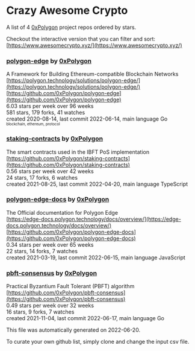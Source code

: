# Crazy Awesome Crypto
A list of 4 [0xPolygon](https://github.com/0xPolygon) project repos ordered by stars.  

Checkout the interactive version that you can filter and sort: 
[https://www.awesomecrypto.xyz/](https://www.awesomecrypto.xyz/)  


### [polygon-edge](https://github.com/0xPolygon/polygon-edge) by [0xPolygon](https://github.com/0xPolygon)  
A Framework for Building Ethereum-compatible Blockchain Networks  
[https://polygon.technology/solutions/polygon-edge/](https://polygon.technology/solutions/polygon-edge/)  
[https://github.com/0xPolygon/polygon-edge](https://github.com/0xPolygon/polygon-edge)  
6.03 stars per week over 96 weeks  
581 stars, 179 forks, 41 watches  
created 2020-08-14, last commit 2022-06-14, main language Go  
<sub><sup>blockchain, ethereum, protocol</sup></sub>


### [staking-contracts](https://github.com/0xPolygon/staking-contracts) by [0xPolygon](https://github.com/0xPolygon)  
The smart contracts used in the IBFT PoS implementation  
[https://github.com/0xPolygon/staking-contracts](https://github.com/0xPolygon/staking-contracts)  
0.56 stars per week over 42 weeks  
24 stars, 17 forks, 6 watches  
created 2021-08-25, last commit 2022-04-20, main language TypeScript  


### [polygon-edge-docs](https://github.com/0xPolygon/polygon-edge-docs) by [0xPolygon](https://github.com/0xPolygon)  
The Official documentation for Polygon Edge  
[https://edge-docs.polygon.technology/docs/overview/](https://edge-docs.polygon.technology/docs/overview/)  
[https://github.com/0xPolygon/polygon-edge-docs](https://github.com/0xPolygon/polygon-edge-docs)  
0.34 stars per week over 65 weeks  
22 stars, 14 forks, 7 watches  
created 2021-03-19, last commit 2022-06-15, main language JavaScript  


### [pbft-consensus](https://github.com/0xPolygon/pbft-consensus) by [0xPolygon](https://github.com/0xPolygon)  
Practical Byzantium Fault Tolerant (PBFT) algorithm  
[https://github.com/0xPolygon/pbft-consensus](https://github.com/0xPolygon/pbft-consensus)  
0.49 stars per week over 32 weeks  
16 stars, 9 forks, 7 watches  
created 2021-11-04, last commit 2022-06-17, main language Go  


This file was automatically generated on 2022-06-20.  

To curate your own github list, simply clone and change the input csv file.  